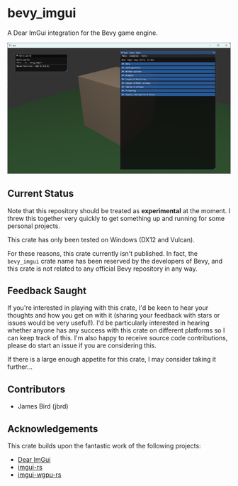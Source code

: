 # bevy_imgui

A Dear ImGui integration for the Bevy game engine.

![bevy_imgui screenshot](media\screenshot.png)

## Current Status

Note that this repository should be treated as **experimental** at the moment. I threw this together very
quickly to get something up and running for some personal projects.

This crate has only been tested on Windows (DX12 and Vulcan).

For these reasons, this crate currently isn't published. In fact, the `bevy_imgui` crate name has been reserved by the developers of Bevy, and this crate is not related to any official Bevy repository in any way.

## Feedback Saught

If you're interested in playing with this crate, I'd be keen to hear your thoughts and how you get on with it (sharing your feedback with stars or issues would be very useful!). I'd be particularly interested in hearing whether anyone has any success with this crate on different platforms so I can keep track of this. I'm also happy to receive source code contributions, please do start an issue if you are considering this.

If there is a large enough appetite for this crate, I may consider taking it further...

## Contributors

* James Bird (jbrd)

## Acknowledgements

This crate builds upon the fantastic work of the following projects:

  * [Dear ImGui](https://github.com/ocornut/imgui)
  * [imgui-rs](https://github.com/imgui-rs/imgui-rs)
  * [imgui-wgpu-rs](https://github.com/Yatekii/imgui-wgpu-rs)
